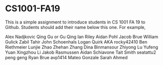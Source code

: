 # CS1001-FA19
This is a simple assignment to introduce students in CS 1001 FA 19 to Github.
Students should add their name below this one. For example,

Alex Nadjkovic
Qing Gu or Gu Qing
Ian Riley
Aidan Pohl
Jacob Brue
William Gulick
Zabil Tahir
John Schoenhals
Logan Quirk AKA rocky42410
Ben Riethmeier
Lunjie Zhao
Zhehan Zhang
Dina Binmansour
Zhiyong Lu
Yufeng Yuan
Xingzhou Li
Jakob Rasmussen
Aidan Schiavone
Tait Smith
seatattu2
peng geng
Ryan Brue
avp1414
Mateo Gonzale
Sarah Ahmed
